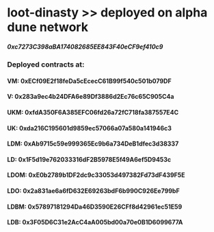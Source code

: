 # loot-dinasty >> deployed on alpha dune network
##### 0xc7273C398aBA174082685EE843F40eCF9ef410c9

### Deployed contracts at:
#### VM: 0xECf09E2f18feDa5cEcecC61B99f540c501b079DF
#### V: 0x283a9ec4b24DFA6e89Df3886d2Ec76c65C905C4a
#### UKM: 0xfdA350F6A385EFC06fd26a72fC718fa387557E4C
#### UK: 0xda216C195601d9859ec57066a07a580a141946c3
#### LDM: 0xAb9715c59e999365Ec9b6a734DeB1dfec3d38337
#### LD: 0x1F5d19e762033316dF2B5978E5f49A6ef5D9453c
#### LDOM: 0xE0b2789b1DF2dc9c33053d497382Fd73dF439F5E
#### LDO: 0x2a831ae6a6fD632E69263bdF6b990C926Ee799bF
#### LDBM: 0x57897181294Da46D3590E26CFf8d42961ec51E59
#### LDB: 0x3F05D6C31e2AcC4aA005bd00a70e0B1D6099677A